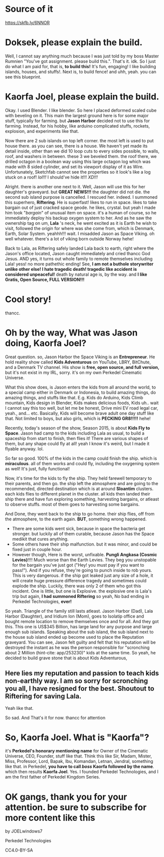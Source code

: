 # Source of it
https://skfb.ly/6NNOR
# Doksek, please explain the build.
Well, I cannot say anything much because I was just told by my boss Master Rumnien "You've got assignment. please build this.". That's it. idk. So I just do what I am paid for, that is, **to build this!** It's fun, engaging! I like building islands, houses, and stuffs!. Next is, to build fence! and uhh, yeah. you can see this blueprint.
# Kaorfa Joel, please explain the build.
Okay. I used Blender. I like blender. So here I placed deformed scaled cube with beveling on it. This main the largest ground here is for some major stuff, typically for farming. but **Jason Harbor** decided not to use this for farming. Instead, for his hobby, like arduino complicated stuffs, rockets, explosion, and experiments like that.

Now there are 2 sub islands on top left corner. the most left is used to put house there. as you can see, there is a house. We haven't yet made its detail inside, other than we did 10 loop cuts to every sides possible, to walls, roof, and washers in between. these 3 we beveled them. the roof there, we drilled octagon in a boolean way using this large octagon log which was made with 8 sided cylinder, and set its viewport display of it as Wire. Unfortunately, Sketchfab cannot see the properties so it look's like a log stuck on a roof! *lol!!!* I should've hide it!!! *XD!!!*

Alright. there is another one next to it. Well, Jason will use this for her daughter's graveyard. but **GREAT NEWS!!!** the daughter did not die. the second sub island purpose is cancelled. I rescued her. indeed. I summoned this superhero, **Riftering**. He is superfast! likes to run in space. likes to take bargain out of just cracked space geode. he likes, crystal. but yeah I made him took "*bargain*" of unusual item on space. it's a human of course, so he immediately deploy his backup oxygen system to her. And as he saw the ownership tag on um, **Lala** 's neck, he went excited as it is Earth he wish to visit, followed the origin for where was she come from, which is Denmark, Earth, Solar System. yeahhh!!! wait. I misadded Jason as Space Viking. oh well whatever. there's a lot of viking born outside Norway hehe!

Back to Lala, as Riftering safely landed Lala back to earth, right where the Jason's office located, Jason caught immediately and cried thancc God Jesus. AND yes, it turns out whole family to remote themselves including Lala! yess! no more pathethic ending! See, **I am not a buthole storywriter unlike other else! I hate tragedic death! tragedic like accident is considered unpeaceful!** death by natural age is, by the way. and **I like Gratis, Open Source, FULL VERSION!!!**

# Cool story!
thancc.
# Oh by the way, What was Jason doing, Kaorfa Joel?
Great question. so, Jason Harbor the Space Viking is an **Entrepreneur**. He hold reality show called **Kids Adventurous** on YouTube, LBRY, BitChute, and a Denmark TV channel. His show is **free, open source, and full version,** but it's not exist in my IRL, sorry. it's on my own Perkedel Cinematic Universe.

What this show does, is Jason enters the kids from all around the world, to a special camp either in Denmark or Indonesia, to build amazing things, do amazing things, and stuffs like that. E.g. Kids do Arduino, Kids Climb mountain, Kids design in Blender, Kids makes delicious foods, Kids uh.. wait I cannot say this too well, but let me be honest, Drive mini EV road legal car, yeah., and... etc. Basically, Kids will become brave adult one day stuff like that. Not limited to boys, but also girls, which is **PECKING GR8!!!!!** hehe!

Recently, today's season of the show, Season 2015, is about **Kids Fly to Space**. Jason had camp to the kids including Lala as usual, to build a spaceship from start to finish, then flies it! There are various shapes of them, but any shape could fly at all! yeah I know it's weird, but I made it flyable anyway. lol.

So far so good. 100% of the kids in the camp could finish the ship. which is **miraculous**. all of them works and could fly, including the oxygening system as well! It's just, fully functional!

Now, it's time for the kids to fly the ship. They held farewell temporary to their parents, and then go. the ship left the atmosphere and are going to the recommended, directed destination which is at around **Sloantim** clusters. each kids flies to different planet in the cluster. all kids then landed their ship there and have fun exploring something, harvesting bargains, or atleast to observe stuffs. most of them goes to harvesting some bargains.

And Done, they went back to the ship to go home. their ship flies, off from the atmosphere, to the earth again. **BUT**, something wrong happened.
- There are some kids went sick, because in space the bacteria get stronger. but luckily all of them curable, because Jason has the Space medikit that cures anything.
- Some others have their ship malfunction. but it was minor, and could be fixed just in couple hour.
- However though, Here is the worst, unfixable. **Pungli Angkasa (Cosmic Levies)**!!!! Much worse than the Earth Levies. They beg you unstopable for the bargain you've just got ("Hey! you must pay if you want to pass!"). And if you refuse, they're going to punch inside to rob yours. This is very dangerous. if the ship got leaked just any size of a hole, it will create huge pressure difference tragedy and sometimes could explode the ship. Luckily, there was only 2 of them who got this incident. One is little, but one is Explosive. the explosive one is Lala's trip but again, **I had summoned Riftering** so yeah, No bad ending in Perkedel Technologies, **ever!**

So yeah. Triangle of the family still lasts atleast. Jason Harbor (Dad), Lala Harbor (Daughter), and Iridium Ion (Mom), goes to Isolatip office and bought remote location to remove themselves once and for all. And they got this. This one is US$345 Billion, has large land for any purpose and large enough sub islands. Speaking about the sub island, the sub island next to the house sub island ended up become used to place the Reputation graveyard. You can see, Jason felt guilty and felt that his reputation will be destroyed the instant as he was the person responsible for "scronching about 2 Million (hint-cite: app/253230)" kids at the same time. So yeah, he decided to build grave stone that is about Kids Adventurous, 

## Here lies my reputation and passion to teach kids non-earthly way. I am so sorry for scronching you all, I have resigned for the best. Shoutout to Riftering for saving Lala.

Yeah like that.

So sad. And That's it for now. thancc for attention

# So, Kaorfa Joel. What is "Kaorfa"?
it's **Perkedel's honorary mentioning name** for Owner of the Cinematic Universe, CEO, Founder, stuff like that. Think this like Sir, Madam, Mister, Miss, Professor, Lord, Bapak, Ibu, Komandan, Letnan, Jendral, something like that. in Perkedel, **you have to call *boss* Kaorfa followed by the name**. which then results **Kaorfa Joel**. Yes. I founded Perkedel Technologies, and I am the first father of Perkedel Kingdom Series.

# OK gangs, thank you for your attention. be sure to subscribe for more content like this

by JOELwindows7

Perkedel Technologies

CC4.0-BY-SA